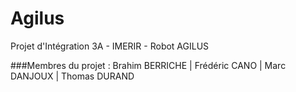 # Agilus
Projet d'Intégration 3A - IMERIR - Robot AGILUS

###Membres du projet : 
Brahim BERRICHE | Frédéric CANO | Marc DANJOUX | Thomas DURAND
